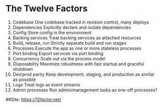 # The Twelve Factors
1. Codebase
One codebase tracked in revision control, many deploys
2. Dependencies
Explicitly declare and isolate dependencies
3. Config
Store config in the environment
4. Backing services
Treat backing services as attached resources
5. Build, release, run
Strictly separate build and run stages
6. Processes
Execute the app as one or more stateless processes
7. Port binding
Export services via port binding
8. Concurrency
Scale out via the process model
9. Disposability
Maximize robustness with fast startup and graceful shutdown
10. Dev/prod parity
Keep development, staging, and production as similar as possible
11. Logs
Treat logs as event streams
12. Admin processes
Run admin/management tasks as one-off processes1


##Site: https://12factor.net/